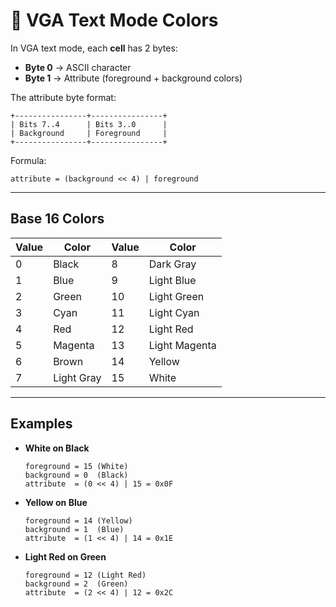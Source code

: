 # 🎨 VGA Text Mode Colors

In VGA text mode, each **cell** has 2 bytes:
- **Byte 0** → ASCII character
- **Byte 1** → Attribute (foreground + background colors)

The attribute byte format:

```
+----------------+----------------+
| Bits 7..4      | Bits 3..0      |
| Background     | Foreground     |
+----------------+----------------+
```

Formula:
```
attribute = (background << 4) | foreground
```

---

## Base 16 Colors

| Value | Color        | Value | Color           |
|-------|-------------|-------|----------------|
| 0     | Black       | 8     | Dark Gray      |
| 1     | Blue        | 9     | Light Blue     |
| 2     | Green       | 10    | Light Green    |
| 3     | Cyan        | 11    | Light Cyan     |
| 4     | Red         | 12    | Light Red      |
| 5     | Magenta     | 13    | Light Magenta  |
| 6     | Brown       | 14    | Yellow         |
| 7     | Light Gray  | 15    | White          |

---

## Examples

- **White on Black**
  ```
  foreground = 15 (White)
  background = 0  (Black)
  attribute  = (0 << 4) | 15 = 0x0F
  ```

- **Yellow on Blue**
  ```
  foreground = 14 (Yellow)
  background = 1  (Blue)
  attribute  = (1 << 4) | 14 = 0x1E
  ```

- **Light Red on Green**
  ```
  foreground = 12 (Light Red)
  background = 2  (Green)
  attribute  = (2 << 4) | 12 = 0x2C
  ```
